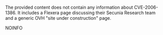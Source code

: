 The provided content does not contain any information about CVE-2006-1386. It includes a Flexera page discussing their Secunia Research team and a generic OVH "site under construction" page.

NOINFO